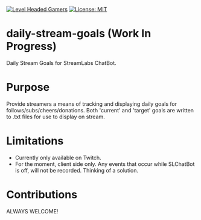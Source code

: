 [![Level Headed Gamers](https://img.shields.io/discord/371472684510609408.svg)](https://discord.gg/aY7vdnW) [![License: MIT](https://img.shields.io/badge/License-MIT-yellow.svg)](https://opensource.org/licenses/MIT)

# daily-stream-goals (Work In Progress)
Daily Stream Goals for StreamLabs ChatBot.

# Purpose
Provide streamers a means of tracking and displaying daily goals for follows/subs/cheers/donations. Both 'current' and 'target' goals are written to .txt files for use to display on stream.

# Limitations
* Currently only available on Twitch.
* For the moment, client side only. Any events that occur while SLChatBot is off, will not be recorded. Thinking of a solution.

# Contributions
ALWAYS WELCOME!
